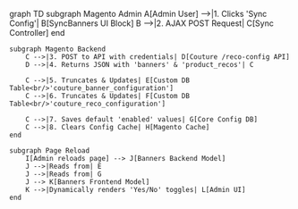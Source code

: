 graph TD
    subgraph Magento Admin
        A[Admin User] -->|1. Clicks 'Sync Config'| B[SyncBanners UI Block]
        B -->|2. AJAX POST Request| C[Sync Controller]
    end

    subgraph Magento Backend
        C -->|3. POST to API with credentials| D[Couture /reco-config API]
        D -->|4. Returns JSON with 'banners' & 'product_recos'| C
        
        C -->|5. Truncates & Updates| E[Custom DB Table<br/>'couture_banner_configuration']
        C -->|6. Truncates & Updates| F[Custom DB Table<br/>'couture_reco_configuration']
        
        C -->|7. Saves default 'enabled' values| G[Core Config DB]
        C -->|8. Clears Config Cache| H[Magento Cache]
    end

    subgraph Page Reload
        I[Admin reloads page] --> J[Banners Backend Model]
        J -->|Reads from| E
        J -->|Reads from| G
        J --> K[Banners Frontend Model]
        K -->|Dynamically renders 'Yes/No' toggles| L[Admin UI]
    end
